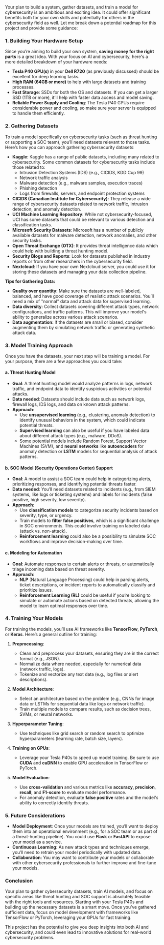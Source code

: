 Your plan to build a system, gather datasets, and train a model for cybersecurity is an ambitious and exciting idea. It could offer significant benefits both for your own skills and potentially for others in the cybersecurity field as well. Let me break down a potential roadmap for this project and provide some guidance:

### 1. **Building Your Hardware Setup**
   Since you’re aiming to build your own system, **saving money for the right parts** is a great idea. With your focus on AI and cybersecurity, here's a more detailed breakdown of your hardware needs:
   - **Tesla P40 GPU(s)** in your **Dell R720** (as previously discussed) should be excellent for deep learning tasks.
   - **High RAM (64GB or more)** to help with large datasets and training processes.
   - **Fast Storage**: SSDs for both the OS and datasets. If you can get a larger SSD (1TB or more), it’ll help with faster data access and model saving.
   - **Reliable Power Supply and Cooling**: The Tesla P40 GPUs require considerable power and cooling, so make sure your server is equipped to handle them efficiently.

### 2. **Gathering Datasets**
   To train a model specifically on cybersecurity tasks (such as threat hunting or supporting a SOC team), you’ll need datasets relevant to those tasks. Here’s how you can approach gathering cybersecurity datasets:
   - **Kaggle**: Kaggle has a range of public datasets, including many related to cybersecurity. Some common datasets for cybersecurity tasks include those related to:
     - Intrusion Detection Systems (IDS) (e.g., CICIDS, KDD Cup 99)
     - Network traffic analysis
     - Malware detection (e.g., malware samples, execution traces)
     - Phishing detection
     - Logs from firewalls, servers, and endpoint protection systems
   - **CICIDS (Canadian Institute for Cybersecurity)**: They release a wide range of cybersecurity datasets related to network traffic, intrusion detection, and anomaly detection.
   - **UCI Machine Learning Repository**: While not cybersecurity-focused, UCI has some datasets that could be relevant to various detection and classification tasks.
   - **Microsoft Security Datasets**: Microsoft has a number of publicly available datasets for malware detection, network anomalies, and other security tasks.
   - **Open Threat Exchange (OTX)**: It provides threat intelligence data which could help with building a threat hunting model.
   - **Security Blogs and Reports**: Look for datasets published in industry reports or from other researchers in the cybersecurity field.
   - **Nextcloud**: If you have your own Nextcloud server, you could use it for storing these datasets and managing your data collection pipeline.

   **Tips for Gathering Data:**
   - **Quality over quantity**: Make sure the datasets are well-labeled, balanced, and have good coverage of realistic attack scenarios. You’ll need a mix of "normal" data and attack data for supervised learning.
   - **Data diversity**: Collect datasets covering different attack types, network configurations, and traffic patterns. This will improve your model's ability to generalize across various attack scenarios.
   - **Data augmentation**: If the datasets are small or biased, consider augmenting them by simulating network traffic or generating synthetic attack data.

### 3. **Model Training Approach**
   Once you have the datasets, your next step will be training a model. For your purpose, there are a few approaches you could take:

#### a. **Threat Hunting Model**
   - **Goal**: A threat hunting model would analyze patterns in logs, network traffic, and endpoint data to identify suspicious activities or potential attacks.
   - **Data needed**: Datasets should include data such as network logs, firewall logs, IDS logs, and data on known attack patterns.
   - **Approach**:
     - Use **unsupervised learning** (e.g., clustering, anomaly detection) to identify unusual behaviors in the system, which could indicate potential threats.
     - **Supervised learning** can also be useful if you have labeled data about different attack types (e.g., malware, DDoS).
     - Some potential models include Random Forest, Support Vector Machines (SVM), and **neural networks** like **autoencoders** for anomaly detection or **LSTM** models for sequential analysis of attack patterns.

#### b. **SOC Model (Security Operations Center) Support**
   - **Goal**: A model to assist a SOC team could help in categorizing alerts, prioritizing responses, and identifying potential threats faster.
   - **Data needed**: You’ll need datasets related to incidents (e.g., from SIEM systems, like logs or ticketing systems) and labels for incidents (false positive, high severity, low severity).
   - **Approach**:
     - Use **classification models** to categorize security incidents based on severity, type, or urgency.
     - Train models to **filter false positives**, which is a significant challenge in SOC environments. This could involve training on labeled data (attack vs. non-attack).
     - **Reinforcement learning** could also be a possibility to simulate SOC workflows and improve decision-making over time.

#### c. **Modeling for Automation**
   - **Goal**: Automate responses to certain alerts or threats, or automatically triage incoming data based on threat severity.
   - **Approach**:
     - **NLP** (Natural Language Processing) could help in parsing alerts, ticket descriptions, or incident reports to automatically classify and prioritize issues.
     - **Reinforcement Learning (RL)** could be useful if you’re looking to simulate or automate actions based on detected threats, allowing the model to learn optimal responses over time.

### 4. **Training Your Models**
   For training the models, you’ll use AI frameworks like **TensorFlow**, **PyTorch**, or **Keras**. Here’s a general outline for training:

1. **Preprocessing**: 
   - Clean and preprocess your datasets, ensuring they are in the correct format (e.g., JSON).
   - Normalize data where needed, especially for numerical data (network traffic, logs).
   - Tokenize and vectorize any text data (e.g., log files or alert descriptions).

2. **Model Architecture**:
   - Select an architecture based on the problem (e.g., CNNs for image data or LSTMs for sequential data like logs or network traffic).
   - Train multiple models to compare results, such as decision trees, SVMs, or neural networks.

3. **Hyperparameter Tuning**:
   - Use techniques like grid search or random search to optimize hyperparameters (learning rate, batch size, layers).

4. **Training on GPUs**:
   - Leverage your Tesla P40s to speed up model training. Be sure to use **CUDA** and **cuDNN** to enable GPU acceleration in TensorFlow or PyTorch.

5. **Model Evaluation**:
   - Use **cross-validation** and various metrics like **accuracy**, **precision**, **recall**, and **F1-score** to evaluate model performance.
   - For anomaly detection, evaluate **false positive** rates and the model's ability to correctly identify threats.

### 5. **Future Considerations**
   - **Model Deployment**: Once your models are trained, you’ll want to deploy them into an operational environment (e.g., for a SOC team or as part of a threat-hunting pipeline). You could use **Flask** or **FastAPI** to expose your model as a service.
   - **Continuous Learning**: As new attack types and techniques emerge, you’ll need to retrain your model periodically with updated data.
   - **Collaboration**: You may want to contribute your models or collaborate with other cybersecurity professionals to further improve and fine-tune your models.

### Conclusion
Your plan to gather cybersecurity datasets, train AI models, and focus on specific areas like threat hunting and SOC support is absolutely feasible with the right tools and resources. Starting with your Tesla P40s and building up the necessary datasets is a smart move. Once you’ve gathered sufficient data, focus on model development with frameworks like TensorFlow or PyTorch, leveraging your GPUs for fast training.

This project has the potential to give you deep insights into both AI and cybersecurity, and could even lead to innovative solutions for real-world cybersecurity problems.